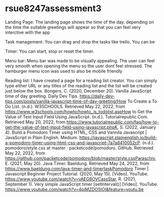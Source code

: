 # rsue8247assessment3

Landing Page:
The landing page shows the time of the day. depending on the time the suitable greetings will appear so that you can feel very interctive with the app

Task management:
You can drag and drop the tasks like trello. You can be 

Timer:
You can start, stop or reset the timer.

Menu bar:
Menu bar was made to be visually appealing. The user can feel very smooth when opening the menu so the user dont feel stressed. The hamburger menu icon was used to also be mobile friendly

Reading list:
I have created a page for a reading list creator. You can simply type either URL or any titles of the reading list and the list will be created just below the box.
Bongers, C. (2020, December 20). Vanilla JavaScript time of day greeting. Daily Dev Tips. https://daily-dev-tips.com/posts/vanilla-javascript-time-of-day-greeting/How To Create a To Do List. (n.d.). W3SCHOOLS. Retrieved May 22, 2022, from https://www.w3schools.com/howto/howto_js_todolist.aspHow to Get the Value of Text Input Field Using JavaScript. (n.d.). Tutorialrepublic.Com. Retrieved May 20, 2022, from https://www.tutorialrepublic.com/faq/how-to-get-the-value-of-text-input-field-using-javascript.phpK, S. (2022, January 4). Build a Pomodoro Timer using HTML, CSS and Vannila Javascript | JavaScript in Plain English. Medium. https://javascript.plainenglish.io/build-a-pomodoro-timer-using-html-css-and-javascript-7a7a8410052cP. (n.d.). pomodoro/style.css at master · packetcode/pomodoro. GitHub. Retrieved May 22, 2022, from https://github.com/packetcode/pomodoro/blob/master/style.cssParaschiv, E. (2021, May 20). Java Timer. Baeldung. Retrieved May 24, 2022, from https://www.baeldung.com/java-timer-and-timertaskPomodoro Timer | Javascript Beginner Project Tutorial. (2020, May 15). [Video]. YouTube. https://www.youtube.com/watch?v=vAEG6OVCassStar, R. (2021, September 1). Very simple JavaScript timer [setInterval()] [Video]. YouTube. https://www.youtube.com/watch?v=4piMZDO5IOI&feature=youtu.be

